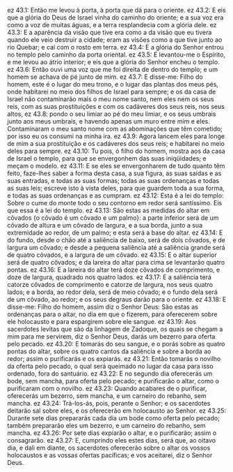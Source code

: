 ez 43.1: Então me levou à porta, à porta que dá para o oriente.
ez 43.2: E eis que a glória do Deus de Israel vinha do caminho do oriente; e a sua voz era como a voz de muitas águas, e a terra resplandecia com a glória dele.
ez 43.3: E a aparência da visão que tive era como a da visão que eu tivera quando ele veio destruir a cidade; eram as visões como a que tive junto ao rio Quebar; e caí com o rosto em terra.
ez 43.4: E a glória do Senhor entrou no templo pelo caminho da porta oriental.
ez 43.5: E levantou-me o Espírito, e me levou ao átrio interior; e eis que a glória do Senhor encheu o templo.
ez 43.6: Então ouvi uma voz que me foi direita de dentro do templo; e um homem se achava de pé junto de mim.
ez 43.7: E disse-me: Filho do homem, este é o lugar do meu trono, e o lugar das plantas dos meus pés, onde habitarei no meio dos filhos de Israel para sempre; e os da casa de Israel não contaminarão mais o meu nome santo, nem eles nem os seus reis, com as suas prostituições e com os cadáveres dos seus reis, nos seus altos,
ez 43.8: pondo o seu limiar ao pé do meu limiar, e os seus umbrais junto aos meus umbrais, e havendo apenas um muro entre mim e eles. Contaminaram o meu santo nome com as abominações que têm cometido; por isso eu os consumi na minha ira.
ez 43.9: Agora lancem eles para longe de mim a sua prostituição e os cadáveres dos seus reis; e habitarei no meio deles para sempre.
ez 43.10: Tu pois, ó filho do homem, mostra aos da casa de Israel o templo, para que se envergonhem das suas iniqüidades; e meçam o modelo.
ez 43.11: E se eles se envergonharem de tudo quanto têm feito, faze-lhes saber a forma desta casa, a sua figura, as suas saídas e as suas entradas, e todas as suas formas; todas as suas ordenanças e todas as suas leis; escreve isto à vista deles, para que guardem toda a sua forma, e todas as suas ordenanças e as cumpram.
ez 43.12: Esta é a lei do templo: Sobre o cume do monte todo o seu contorno em redor será santíssimo. Eis que essa é a lei do templo.
ez 43.13: São estas as medidas do altar em côvados {o côvado é um côvado e um palmo}: a parte inferior será de um côvado de altura e um côvado de largura, e a sua borda, junto a sua extremidade ao redor, de um palmo; e esta será a base do altar.
ez 43.14: E do fundo, desde o chão até a saliência de baixo, será de dois côvados, e de largura um côvado; e desde a pequena saliência até a saliência grande será de quatro côvados, e a largura de um côvado.
ez 43.15: E o altar superior será de quatro côvados; e da lareira do altar para cima se levantarão quatro pontas.
ez 43.16: E a lareira do altar terá doze côvados de comprimento, e doze de largura, quadrado nos quatro lados.
ez 43.17: E a saliência terá catorze côvados de comprimento e catorze de largura, nos seus quatro lados; e a borda, ao redor dela, será de meio côvado; e o fundo dela será de um côvado, ao redor; e os seus degraus darão para o oriente.
ez 43.18: E disse-me: Filho do homem, assim diz o Senhor Deus: São estas as ordenanças para o altar, no dia em que o fizerem, para oferecerem sobre ele holocausto e para espargirem sobre ele sangue.
ez 43.19: Aos sacerdotes levitas que são da linhagem de Zadoque, os quais se chegam a mim para me servirem, diz o Senhor Deus, darás um bezerro para oferta pelo pecado.
ez 43.20: E tomarás do seu sangue, e o porás sobre as quatro pontas do altar, sobre os quatro cantos da saliência e sobre a borda ao redor; assim o purificarás e os expiarás.
ez 43.21: Então tomarás o novilho da oferta pelo pecado, o qual será queimado no lugar da casa para isso ordenado, fora do santuário.
ez 43.22: E no segundo dia oferecerás um bode, sem mancha, para oferta pelo pecado; e purificarão o altar, como o purificaram com o novilho.
ez 43.23: Quando acabares de o purificar, oferecerás um bezerro, sem mancha, e um carneiro do rebanho, sem mancha.
ez 43.24: Trá-los-ás, pois, perante o Senhor; e os sacerdotes deitarão sal sobre eles, e os oferecerão em holocausto ao Senhor.
ez 43.25: Durante sete dias prepararás cada dia um bode como oferta pelo pecado; também prepararão eles um bezerro, e um carneiro do rebanho, sem mancha.
ez 43.26: Por sete dias expiarão o altar, e o purificarão; assim o consagrarão.
ez 43.27: E, cumprindo eles estes dias, será que, ao oitavo dia, e dali em diante, os sacerdotes oferecerão sobre o altar os vossos holocaustos e as vossas ofertas pacíficas; e vos aceitarei, diz o Senhor Deus.
